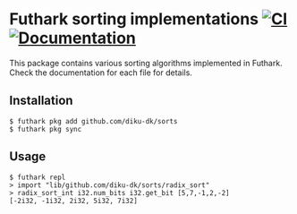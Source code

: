 # Futhark sorting implementations [![CI](https://github.com/diku-dk/sorts/workflows/CI/badge.svg)](https://github.com/diku-dk/sorts/actions) [![Documentation](https://futhark-lang.org/pkgs/github.com/diku-dk/sorts/status.svg)](https://futhark-lang.org/pkgs/github.com/diku-dk/sorts/latest/)

This package contains various sorting algorithms implemented in
Futhark.  Check the documentation for each file for details.

## Installation

```
$ futhark pkg add github.com/diku-dk/sorts
$ futhark pkg sync
```

## Usage

```
$ futhark repl
> import "lib/github.com/diku-dk/sorts/radix_sort"
> radix_sort_int i32.num_bits i32.get_bit [5,7,-1,2,-2]
[-2i32, -1i32, 2i32, 5i32, 7i32]
```
